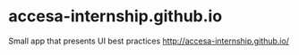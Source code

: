 # accesa-internship.github.io
Small app that presents UI best practices
http://accesa-internship.github.io/
